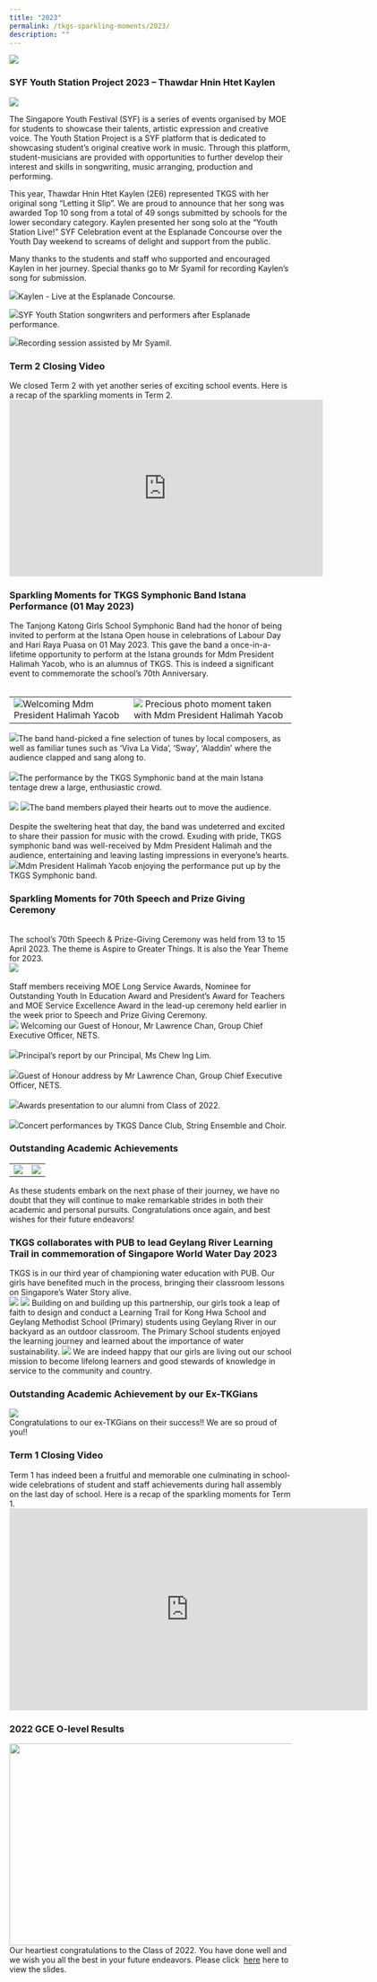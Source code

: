 ```yaml
---
title: "2023"
permalink: /tkgs-sparkling-moments/2023/
description: ""
---
```

<img src="/images/Sparkling_Moment/sparkling_intro.png">

<h3><strong>SYF Youth Station Project 2023 – Thawdar Hnin Htet Kaylen</strong></h3>

<a href="https://raw.githubusercontent.com/isomerpages/moe-tkgs/staging/images/Sparkling_Moment/2023/SYF_Thawdar/mainpic.png"><img src="/images/Sparkling_Moment/2023/SYF_Thawdar/mainpic.png"></a>

The Singapore Youth Festival (SYF) is a series of events organised by MOE for students to showcase their talents, artistic expression and creative voice. The Youth Station Project is a SYF platform that is dedicated to showcasing student’s original creative work in music. Through this platform, student-musicians are provided with opportunities to further develop their interest and skills in songwriting, music arranging, production and performing. 

This year, Thawdar Hnin Htet Kaylen (2E6) represented TKGS with her original song “Letting it Slip”. We are proud to announce that her song was awarded Top 10 song from a total of 49 songs submitted by schools for the lower secondary category. Kaylen presented her song solo at the “Youth Station Live!” SYF Celebration event at the Esplanade Concourse over the Youth Day weekend to screams of delight and support from the public. 

Many thanks to the students and staff who supported and encouraged Kaylen in her journey. Special thanks go to Mr Syamil for recording Kaylen’s song for submission.  

<a href="https://raw.githubusercontent.com/isomerpages/moe-tkgs/staging/images/Sparkling_Moment/2023/SYF_Thawdar/subpic1.png"><img src="/images/Sparkling_Moment/2023/SYF_Thawdar/smpic1.png"></a>Kaylen - Live at the Esplanade Concourse.

<a href="https://raw.githubusercontent.com/isomerpages/moe-tkgs/staging/images/Sparkling_Moment/2023/SYF_Thawdar/subpic2.png"><img src="/images/Sparkling_Moment/2023/SYF_Thawdar/smpic2.png"></a>SYF Youth Station songwriters and performers after Esplanade performance.

<a href="https://raw.githubusercontent.com/isomerpages/moe-tkgs/staging/images/Sparkling_Moment/2023/SYF_Thawdar/subpic3.png"><img src="/images/Sparkling_Moment/2023/SYF_Thawdar/smpic3.png"></a>Recording session assisted by Mr Syamil.			

<h3><strong>Term 2 Closing Video</strong></h3>
We closed Term 2 with yet another series of exciting school events. Here is a recap of the sparkling moments in Term 2.

<center><iframe allowfullscreen="" allow="accelerometer; autoplay; clipboard-write; encrypted-media; gyroscope; picture-in-picture; web-share" frameborder="0" title="YouTube video player" src="https://www.youtube.com/embed/T2jllENkzJI" height="315" width="560"></iframe></center>

<h3><strong>Sparkling Moments for TKGS Symphonic Band Istana Performance (01 May 2023)</strong></h3>
The Tanjong Katong Girls School Symphonic Band had the honor of being invited to perform at the Istana Open house in celebrations of Labour Day and Hari Raya Puasa on 01 May 2023. This gave the band a once-in-a-lifetime opportunity to perform at the Istana grounds for Mdm President Halimah Yacob, who is an alumnus of TKGS. This is indeed a significant event to commemorate the school’s 70th Anniversary.<br><br>
<table>
	<tbody>
		<tr>
			<td><img src="/images/Sparkling_Moment/2023_Istana/istapnp.jpg">Welcoming Mdm President Halimah Yacob</td>
			<td><img src="/images/Sparkling_Moment/2023_Istana/istagroup.jpg"> Precious photo moment taken with Mdm President Halimah Yacob</td>
		</tr>
	</tbody>
	</table>
<img src="/images/Sparkling_Moment/2023_Istana/istatop.jpg">The band hand-picked a fine selection of tunes by local composers, as well as familiar tunes such as ‘Viva La Vida’, ‘Sway’, ‘Aladdin’ where the audience clapped and sang along to.<br><br>
<img src="/images/Sparkling_Moment/2023_Istana/isamid.jpg">The performance by the TKGS Symphonic band at the main Istana tentage drew a large, enthusiastic crowd.<br><br>
<img src="/images/Sparkling_Moment/2023_Istana/istamidlow.jpg">
<img src="/images/Sparkling_Moment/2023_Istana/istalow.jpg">The band members played their hearts out to move the audience.<br><br>
Despite the sweltering heat that day, the band was undeterred and excited to share their passion for music with the crowd. Exuding with pride, TKGS symphonic band was well-received by Mdm President Halimah and the audience, entertaining and leaving lasting impressions in everyone’s hearts.
	<img src="/images/Sparkling_Moment/2023_Istana/lowlow.jpg">Mdm President Halimah Yacob enjoying the performance put up by the TKGS Symphonic band.

<h3><strong>Sparkling Moments for 70th Speech and Prize Giving Ceremony</strong></h3><br>
The school’s 70th Speech &amp; Prize-Giving Ceremony was held from 13 to 15 April 2023. The theme is Aspire to Greater Things. It is also the Year Theme for 2023.<br>
<img src="/images/Sparkling_Moment/2023_speechday/speech_day_staff_combine.png"><br><br>
Staff members receiving MOE Long Service Awards, Nominee for Outstanding Youth In Education Award and President’s Award for Teachers and MOE Service Excellence Award in the lead-up ceremony held earlier in the week prior to Speech and Prize Giving Ceremony.<br>
<img src="/images/Sparkling_Moment/2023_speechday/nets_ceo_mr_chan.jpg">
Welcoming our Guest of Honour, Mr Lawrence Chan, Group Chief Executive Officer, NETS.<br><br>
<img src="/images/Sparkling_Moment/2023_speechday/p_ms_chew.jpg">Principal’s report by our Principal, Ms Chew Ing Lim.<br><br>
<img src="/images/Sparkling_Moment/2023_speechday/mr_chan_address.jpg">Guest of Honour address by Mr Lawrence Chan, Group Chief Executive Officer, NETS.<br><br>
<img src="/images/Sparkling_Moment/2023_speechday/speech_day_students_combine.png">Awards presentation to our alumni from Class of 2022.<br><br>
<img src="/images/Sparkling_Moment/2023_speechday/speech_day_cca_combine.png">Concert performances by TKGS Dance Club, String Ensemble and Choir.<br>

<h3><strong>Outstanding Academic Achievements</strong></h3>
 <table>
	<tbody>
		<tr>
			<td style="width: 50%;"><img src="/images/Sparkling_Moment/2023_tjc.png"></td>
<td style="width:50%;"><img src="/images/Sparkling_Moment/stem_sp.png">
		</td>
		</tr>
		</tbody>
	</table>
As these students embark on the next phase of their journey, we have no doubt that they will continue to make remarkable strides in both their academic and personal pursuits. Congratulations once again, and best wishes for their future endeavors!

<h3><strong>TKGS collaborates with PUB to lead Geylang River Learning Trail in commemoration of Singapore World Water Day 2023</strong></h3>
TKGS is in our third year of championing water education with PUB. Our girls have benefited much in the process, bringing their classroom lessons on Singapore’s Water Story alive.<br>
<img src="/images/Sparkling_Moment/pub_top.png">
<img src="/images/Sparkling_Moment/pub_lowermid.png">
Building on and building up this partnership, our girls took a leap of faith to design and conduct a Learning Trail for Kong Hwa School and Geylang Methodist School (Primary) students using Geylang River in our backyard as an outdoor classroom. The Primary School students enjoyed the learning journey and learned about the importance of water sustainability.
<img src="/images/Sparkling_Moment/pub_mid.png">
We are indeed happy that our girls are living out our school mission to become lifelong learners and good stewards of knowledge in service to the community and country.

<h3><strong>Outstanding Academic Achievement by our Ex-TKGians</strong></h3>
<img src="/images/Sparkling_Moment/TKGS_Sparkling_Moment.png"><br> Congratulations to our ex-TKGians on their success!! We are so proud of you!!

<h3><strong>Term 1 Closing Video</strong></h3>
Term 1 has indeed been a fruitful and memorable one culminating in school-wide celebrations of student and staff achievements during hall assembly on the last day of school. Here is a recap of the sparkling moments for Term 1.

<center><iframe allowfullscreen="" allow="autoplay; fullscreen; picture-in-picture" frameborder="0" height="360" width="640" src="https://player.vimeo.com/video/817495074?h=6013261ee2"></iframe></center>

<h3><strong>2022 GCE O-level Results</strong></h3>
<img src="/images/Splash.png" style="width:600px;height:360px;"><br>
Our heartiest congratulations to the Class of 2022. You have done well and we wish you all the best in your future endeavors. 
Please click &nbsp;<a href="https://drive.google.com/file/d/1mHFJFMvjglrjr4tuQE_NDwdKpNNUrllw/view?usp=sharing" target="_blank" rel="noopener">here</a>&nbsp;here to view the slides.